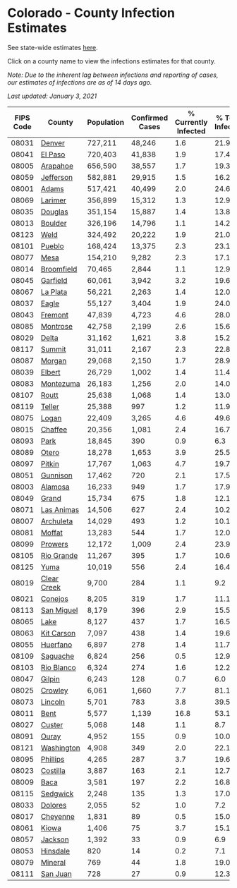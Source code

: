 # Colorado - County Infection Estimates

See state-wide estimates [here](/infections/us-co).

Click on a county name to view the infections estimates for that county.

*Note: Due to the inherent lag between infections and reporting of cases, our estimates of infections are as of 14 days ago.*

*Last updated: January 3, 2021*

|   FIPS Code |                     County |   Population |   Confirmed Cases |   % Currently Infected |   % Total Infected |
|-------------|----------------------------|--------------|-------------------|------------------------|--------------------|
|       08031 |           [Denver](denver) |      727,211 |            48,246 |                    1.6 |               21.9 |
|       08041 |         [El Paso](el-paso) |      720,403 |            41,838 |                    1.9 |               17.4 |
|       08005 |       [Arapahoe](arapahoe) |      656,590 |            38,557 |                    1.7 |               19.3 |
|       08059 |     [Jefferson](jefferson) |      582,881 |            29,915 |                    1.5 |               16.2 |
|       08001 |             [Adams](adams) |      517,421 |            40,499 |                    2.0 |               24.6 |
|       08069 |         [Larimer](larimer) |      356,899 |            15,312 |                    1.3 |               12.9 |
|       08035 |         [Douglas](douglas) |      351,154 |            15,887 |                    1.4 |               13.8 |
|       08013 |         [Boulder](boulder) |      326,196 |            14,796 |                    1.1 |               14.2 |
|       08123 |               [Weld](weld) |      324,492 |            20,222 |                    1.9 |               21.0 |
|       08101 |           [Pueblo](pueblo) |      168,424 |            13,375 |                    2.3 |               23.1 |
|       08077 |               [Mesa](mesa) |      154,210 |             9,282 |                    2.3 |               17.1 |
|       08014 |   [Broomfield](broomfield) |       70,465 |             2,844 |                    1.1 |               12.9 |
|       08045 |       [Garfield](garfield) |       60,061 |             3,942 |                    3.2 |               19.6 |
|       08067 |       [La Plata](la-plata) |       56,221 |             2,263 |                    1.4 |               12.0 |
|       08037 |             [Eagle](eagle) |       55,127 |             3,404 |                    1.9 |               24.0 |
|       08043 |         [Fremont](fremont) |       47,839 |             4,723 |                    4.6 |               28.0 |
|       08085 |       [Montrose](montrose) |       42,758 |             2,199 |                    2.6 |               15.6 |
|       08029 |             [Delta](delta) |       31,162 |             1,621 |                    3.8 |               15.2 |
|       08117 |           [Summit](summit) |       31,011 |             2,167 |                    2.3 |               22.8 |
|       08087 |           [Morgan](morgan) |       29,068 |             2,150 |                    1.7 |               28.9 |
|       08039 |           [Elbert](elbert) |       26,729 |             1,002 |                    1.4 |               11.4 |
|       08083 |     [Montezuma](montezuma) |       26,183 |             1,256 |                    2.0 |               14.0 |
|       08107 |             [Routt](routt) |       25,638 |             1,068 |                    1.4 |               13.0 |
|       08119 |           [Teller](teller) |       25,388 |               997 |                    1.2 |               11.9 |
|       08075 |             [Logan](logan) |       22,409 |             3,265 |                    4.6 |               49.6 |
|       08015 |         [Chaffee](chaffee) |       20,356 |             1,081 |                    2.4 |               16.7 |
|       08093 |               [Park](park) |       18,845 |               390 |                    0.9 |                6.3 |
|       08089 |             [Otero](otero) |       18,278 |             1,653 |                    3.9 |               25.5 |
|       08097 |           [Pitkin](pitkin) |       17,767 |             1,063 |                    4.7 |               19.7 |
|       08051 |       [Gunnison](gunnison) |       17,462 |               720 |                    2.1 |               17.5 |
|       08003 |         [Alamosa](alamosa) |       16,233 |               949 |                    1.7 |               17.9 |
|       08049 |             [Grand](grand) |       15,734 |               675 |                    1.8 |               12.1 |
|       08071 |   [Las Animas](las-animas) |       14,506 |               627 |                    2.4 |               10.2 |
|       08007 |     [Archuleta](archuleta) |       14,029 |               493 |                    1.2 |               10.1 |
|       08081 |           [Moffat](moffat) |       13,283 |               544 |                    1.7 |               12.0 |
|       08099 |         [Prowers](prowers) |       12,172 |             1,009 |                    2.4 |               23.9 |
|       08105 |   [Rio Grande](rio-grande) |       11,267 |               395 |                    1.7 |               10.6 |
|       08125 |               [Yuma](yuma) |       10,019 |               556 |                    2.4 |               16.4 |
|       08019 | [Clear Creek](clear-creek) |        9,700 |               284 |                    1.1 |                9.2 |
|       08021 |         [Conejos](conejos) |        8,205 |               319 |                    1.7 |               11.1 |
|       08113 |   [San Miguel](san-miguel) |        8,179 |               396 |                    2.9 |               15.5 |
|       08065 |               [Lake](lake) |        8,127 |               437 |                    1.7 |               16.5 |
|       08063 |   [Kit Carson](kit-carson) |        7,097 |               438 |                    1.4 |               19.6 |
|       08055 |       [Huerfano](huerfano) |        6,897 |               278 |                    1.4 |               11.7 |
|       08109 |       [Saguache](saguache) |        6,824 |               256 |                    0.5 |               12.9 |
|       08103 |   [Rio Blanco](rio-blanco) |        6,324 |               274 |                    1.6 |               12.2 |
|       08047 |           [Gilpin](gilpin) |        6,243 |               128 |                    0.7 |                6.0 |
|       08025 |         [Crowley](crowley) |        6,061 |             1,660 |                    7.7 |               81.1 |
|       08073 |         [Lincoln](lincoln) |        5,701 |               783 |                    3.8 |               39.5 |
|       08011 |               [Bent](bent) |        5,577 |             1,139 |                   16.8 |               53.1 |
|       08027 |           [Custer](custer) |        5,068 |               148 |                    1.1 |                8.7 |
|       08091 |             [Ouray](ouray) |        4,952 |               155 |                    0.9 |               10.0 |
|       08121 |   [Washington](washington) |        4,908 |               349 |                    2.0 |               22.1 |
|       08095 |       [Phillips](phillips) |        4,265 |               287 |                    3.7 |               19.6 |
|       08023 |       [Costilla](costilla) |        3,887 |               163 |                    2.1 |               12.7 |
|       08009 |               [Baca](baca) |        3,581 |               197 |                    2.2 |               16.8 |
|       08115 |       [Sedgwick](sedgwick) |        2,248 |               135 |                    1.3 |               17.0 |
|       08033 |         [Dolores](dolores) |        2,055 |                52 |                    1.0 |                7.2 |
|       08017 |       [Cheyenne](cheyenne) |        1,831 |                89 |                    0.5 |               15.0 |
|       08061 |             [Kiowa](kiowa) |        1,406 |                75 |                    3.7 |               15.1 |
|       08057 |         [Jackson](jackson) |        1,392 |                33 |                    0.9 |                6.9 |
|       08053 |       [Hinsdale](hinsdale) |          820 |                14 |                    0.2 |                7.1 |
|       08079 |         [Mineral](mineral) |          769 |                44 |                    1.8 |               19.0 |
|       08111 |       [San Juan](san-juan) |          728 |                27 |                    0.9 |               12.3 |